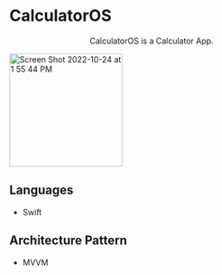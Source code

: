 # CalculatorOS

<p align="center">
CalculatorOS is a Calculator App.
</p>

<img width="200" alt="Screen Shot 2022-10-24 at 1 55 44 PM" src="https://user-images.githubusercontent.com/110937233/200878011-9daa1a76-3c13-4591-89f2-e7ba931bed7a.jpg">

## Languages
- Swift

## Architecture Pattern
- MVVM
